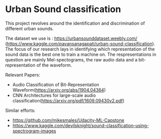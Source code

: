 # Urban Sound classification

This project revolves around the identification and discrimination of different urban sounds.

The dataset we use is : https://urbansounddataset.weebly.com/ (https://www.kaggle.com/pavansanagapati/urban-sound-classification).
The focus of our research lays in identifying which representation of the sound data is the best one to train a machine on. 
The respresentations in question are mainly Mel-spectograms, the raw audio data and a bit-representation of the waveform. 

Relevant Papers:
* Audio Classification of Bit-Representation Waveform(https://arxiv.org/abs/1904.04364)
* CNN Architectures for large-scale audio classification(https://arxiv.org/pdf/1609.09430v2.pdf)

Similar efforts:
* https://github.com/mikesmales/Udacity-ML-Capstone
* https://www.kaggle.com/devilsknight/sound-classification-using-spectrogram-images
